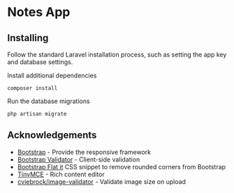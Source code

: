 # Notes App

## Installing

Follow the standard Laravel installation process, such as setting
the app key and database settings.

Install additional dependencies

```
composer install
```

Run the database migrations

```
php artisan migrate
```

## Acknowledgements

* [Bootstrap](https://getbootstrap.com) - Provide the responsive framework
* [Bootstrap Validator](http://1000hz.github.io/bootstrap-validator/) - Client-side validation
* [Bootstrap Flat it](https://github.com/cmsbots/bsflat.it) CSS snippet to remove rounded corners from Bootstrap
* [TinyMCE](https://www.tinymce.com/) - Rich content editor
* [cviebrock/image-validator](https://github.com/cviebrock/image-validator) - Validate image size on upload
